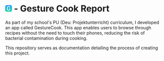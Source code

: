 # <img src="pictures/GestureCookLogo.png" alt="Gesture Cook Logo" width="21"/> - Gesture Cook Report
As part of my school's PU (Deu: Projektunterricht) curriculum, I developed an app called GestureCook. This app enables users to browse through recipes without the need to touch their phones, reducing the risk of bacterial contamination during cooking.

This repository serves as documentation detailing the process of creating this project.
